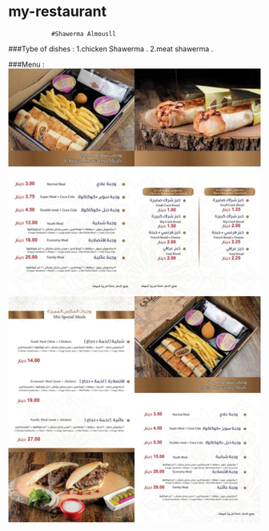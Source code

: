 # my-restaurant
                #Shawerma Almousll

###Tybe of dishes :
1.chicken Shawerma .
2.meat shawerma  .

###Menu :
![shawerma](1.jpeg)
![shawerma1](2.jpeg)